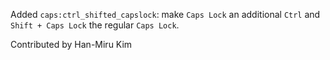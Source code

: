 Added `caps:ctrl_shifted_capslock`: make `Caps Lock` an additional `Ctrl`
and `Shift + Caps Lock` the regular `Caps Lock`.

Contributed by Han-Miru Kim
